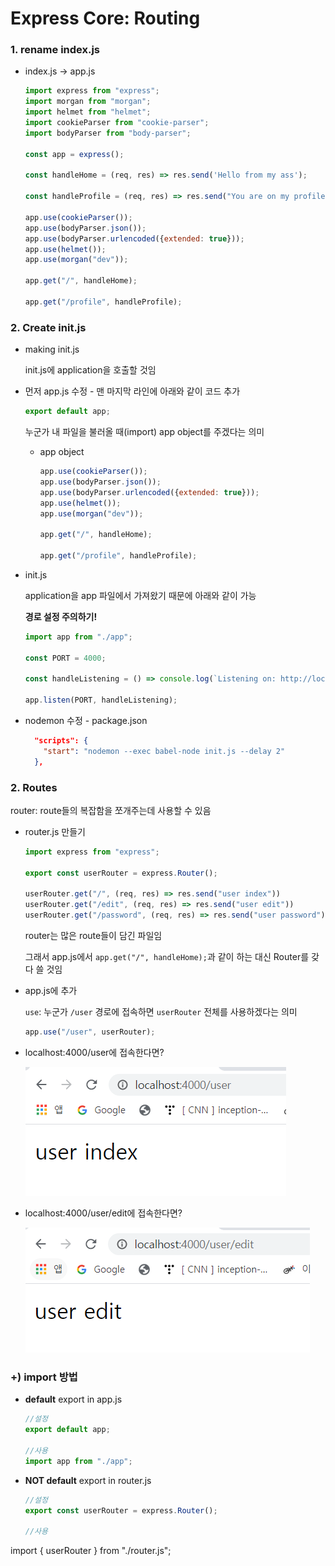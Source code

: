 # Express Core: Routing

### 1. rename index.js

- index.js -> app.js

  ```js
  import express from "express";
  import morgan from "morgan";
  import helmet from "helmet";
  import cookieParser from "cookie-parser";
  import bodyParser from "body-parser";
  
  const app = express();
  
  const handleHome = (req, res) => res.send('Hello from my ass');
  
  const handleProfile = (req, res) => res.send("You are on my profile");
  
  app.use(cookieParser());
  app.use(bodyParser.json());
  app.use(bodyParser.urlencoded({extended: true}));
  app.use(helmet());
  app.use(morgan("dev"));
  
  app.get("/", handleHome);
  
  app.get("/profile", handleProfile);
  ```



### 2. Create init.js

- making init.js

  init.js에 application을 호출할 것임

- 먼저 app.js 수정 - 맨 마지막 라인에 아래와 같이 코드 추가

  ```js
  export default app;
  ```

  누군가 내 파일을 불러올 때(import) app object를 주겠다는 의미

  - app object

    ```js
    app.use(cookieParser());
    app.use(bodyParser.json());
    app.use(bodyParser.urlencoded({extended: true}));
    app.use(helmet());
    app.use(morgan("dev"));
    
    app.get("/", handleHome);
    
    app.get("/profile", handleProfile);
    ```

- init.js

  application을 app 파일에서 가져왔기 때문에 아래와 같이 가능

  **경로 설정 주의하기!**

  ```js
  import app from "./app";
  
  const PORT = 4000;
  
  const handleListening = () => console.log(`Listening on: http://localhost:${PORT}`);
  
  app.listen(PORT, handleListening);
  ```

- nodemon 수정 - package.json

  ```json
    "scripts": {
      "start": "nodemon --exec babel-node init.js --delay 2"
    },
  ```



### 2. Routes

router: route들의 복잡함을 쪼개주는데 사용할 수 있음

- router.js 만들기

  ```js
  import express from "express";
  
  export const userRouter = express.Router();
  
  userRouter.get("/", (req, res) => res.send("user index"))
  userRouter.get("/edit", (req, res) => res.send("user edit"))
  userRouter.get("/password", (req, res) => res.send("user password"))
  ```

  router는 많은 route들이 담긴 파일임

  그래서 app.js에서 `app.get("/", handleHome);`과 같이 하는 대신 Router를 갖다 쓸 것임

- app.js에 추가

  `use`: 누군가 `/user` 경로에 접속하면 `userRouter` 전체를 사용하겠다는 의미

  ```js
  app.use("/user", userRouter);
  ```

- localhost:4000/user에 접속한다면?

  ![image-20200308212303003](images/image-20200308212303003.png) 

- localhost:4000/user/edit에 접속한다면?

  ![image-20200308212355701](images/image-20200308212355701.png) 



### +) import 방법

- **default** export in app.js

  ```js
  //설정
  export default app;
  
  //사용
  import app from "./app";
  ```

- **NOT default** export in router.js

  ```js
  //설정
  export const userRouter = express.Router();
  
  //사용
import { userRouter } from "./router.js";
  ```

